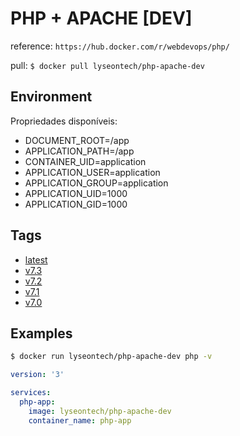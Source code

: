 # PHP + APACHE [DEV]

reference: `https://hub.docker.com/r/webdevops/php/`

pull: `$ docker pull lyseontech/php-apache-dev`

## Environment

Propriedades disponíveis:
- DOCUMENT_ROOT=/app
- APPLICATION_PATH=/app
- CONTAINER_UID=application
- APPLICATION_USER=application
- APPLICATION_GROUP=application
- APPLICATION_UID=1000
- APPLICATION_GID=1000

## Tags

- [latest](https://github.com/LyseonTech/images/blob/master/php-apache-dev/latest/Dockerfile)
- [v7.3](https://github.com/LyseonTech/images/blob/master/php-apache-dev/7.3/Dockerfile)
- [v7.2](https://github.com/LyseonTech/images/blob/master/php-apache-dev/7.2/Dockerfile)
- [v7.1](https://github.com/LyseonTech/images/blob/master/php-apache-dev/7.1/Dockerfile)
- [v7.0](https://github.com/LyseonTech/images/blob/master/php-apache-dev/7.0/Dockerfile)

## Examples

```bash
$ docker run lyseontech/php-apache-dev php -v
```

```yaml
version: '3'

services:
  php-app:
    image: lyseontech/php-apache-dev
    container_name: php-app
```
